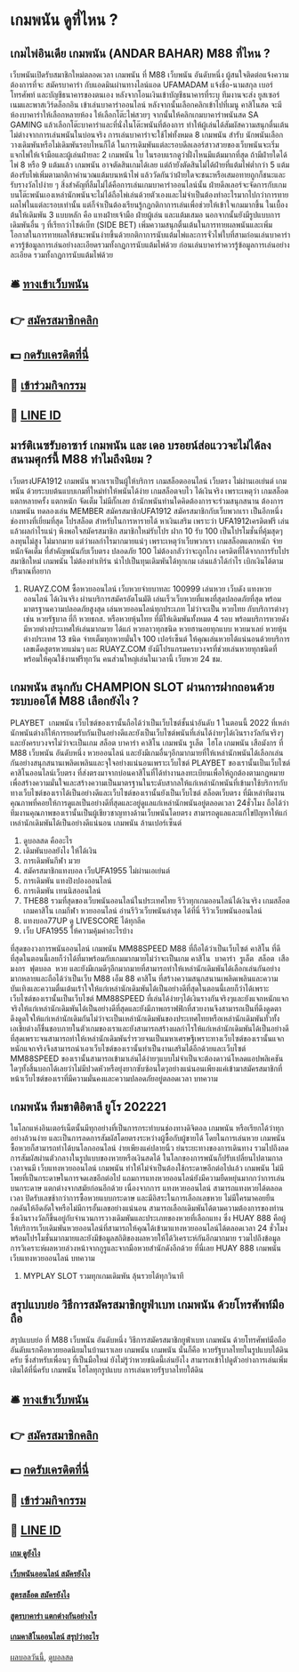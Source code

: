 # เกมพนัน ดูที่ไหน ?
## เกมไพ่อินเดีย เกมพนัน (ANDAR BAHAR) M88 ที่ไหน ?
เว็บพนันเปิดรับสมาชิกใหม่ตลอดเวลา เกมพนัน ที่ M88 เว็บพนัน อันดับหนึ่ง ผู้สนใจติดต่อแจ้งความต้องการที่จะ สมัครบาคาร่า กับแอดมินผ่านทางไลน์แอด UFAMADAM แจ้งชื่อ-นามสกุล เบอร์โทรศัพท์ และบัญชีธนาคารของตนเอง หลังจากโอนเงินเข้าบัญชีธนาคารที่ระบุ ทีมงานจะส่ง ยูสเซอร์เนมและพาสเวิร์ดล็อกอิน เข้าเล่นบาคาร่าออนไลน์
หลังจากนั้นเลือกคลิกเข้าไปที่เมนู คาสิโนสด จะมีห้องบาคาร่าให้เลือกหลายห้อง ให้เลือกโต๊ะไพ่สวยๆ จากนั้นให้คลิกเกมบาคาร่าพนันสด SA GAMING แล้วเลือกโต๊ะบาคาร่าและที่นั่งในโต๊ะพนันที่ต้องการ ทำให้ผู้เล่นได้สัมผัสความสนุกตื่นเต้นไม่ต่างจากการเล่นพนันในบ่อนจริง
การเล่นบาคาร่าจะใช้ไพ่ทั้งหมด 8 เกมพนัน สำรับ นักพนันเลือกวางเดิมพันหรือไม่เดิมพันรอบไหนก็ได้ ในการเดิมพันแต่ละรอบดีลเลอร์สาวสวยของเว็บพนันจะเริ่มแจกไพ่ให้เจ้ามือและผู้เล่นฝ่ายละ 2 เกมพนัน ใบ ในรอบแรกดูว่าฝั่งไหนมีแต้มมากที่สุด ถ้ามีฝ่ายใดได้ไพ่ 8 หรือ 9 แต้มแล้ว เกมพนัน อาจตัดสินเกมได้เลย แต่ถ้ายังตัดสินไม่ได้ฝ่ายที่แต้มไพ่ต่ำกว่า 5 แต้ม ต้องรับไพ่เพิ่มตามกติกาคำนวณแต้มบนหน้าไพ่ แล้ววัดกันว่าฝ่ายใดจะชนะหรือเสมอทายถูกก็ชนะและรับรางวัลไปง่าย ๆ สิ่งสำคัญที่ลืมไม่ได้คือการเล่นเกมบาคาร่าออนไลน์นั้น ฝ่ายดีลเลอร์จะจัดการกับเกมบนโต๊ะพนันเองเหล่านักพนันจะไม่ได้ถือไพ่เล่นด้วยตัวเองและไม่จำเป็นต้องทำอะไรมากไปกว่าการทายผลไพ่ในแต่ละรอบเท่านั้น แต่ก็จำเป็นต้องเรียนรู้กฎกติกาการเล่นเพื่อช่วยให้เข้าใจเกมมากขึ้น ในเบื้องต้นให้เดิมพัน 3 แบบหลัก คือ แทงฝ่ายเจ้ามือ ฝ่ายผู้เล่น และแต้มเสมอ นอกจากนั้นยังมีรูปแบบการเดิมพันอื่น ๆ ที่เรียกว่าไซด์เบ็ท (SIDE BET) เพิ่มความสนุกตื่นเต้นในการทายผลพนันและเพิ่มโอกาสในการทายผลให้ชนะพนันง่ายขึ้นด้วยกติกาการนับแต้มไพ่และการจั่วไพ่ใบที่สามก่อนเล่นบาคาร่าควรรู้ข้อมูลการเล่นอย่างละเอียดรวมทั้งกฎการนับแต้มไพ่ด้วย
ก่อนเล่นบาคาร่าควรรู้ข้อมูลการเล่นอย่างละเอียด รวมทั้งกฎการนับแต้มไพ่ด้วย

## 🛎 [ทางเข้าเว็บพนัน](https://bit.ly/3SdLNi2)
## 👉 [สมัครสมาชิกคลิก](https://bit.ly/3SdLNi2)
## 💵 [กดรับเครดิตที่นี่](https://bit.ly/3dyRKHj)
## 👑 [เข้าร่วมกิจกรรม](https://bit.ly/3dyRKHj)
## 📱 [LINE ID](https://bit.ly/3dyRKHj)

## มาร์ติเนซรับอาซาร์ เกมพนัน และ เดอ บรอยน์ส่อแววจะไม่ได้ลงสนามศุกร์นี้ M88 ทำไมถึงนิยม ?
เว็บตรงUFA1912 เกมพนัน พวกเราเป็นผู้ให้บริการ เกมสล็อตออนไลน์ เว็บตรง ไม่ผ่านเอเย่นต์ เกมพนัน ด้วยระบบต้นแบบเกมที่ใหม่ทำให้พนันได้ง่าย เกมสล็อตจบไว ได้เงินจริง เพราะเหตุว่า เกมสล็อตแตกหลายครั้ง แตกหนัก จัดเต็ม ไม่มีกั๊กเลย ถ้านักพนันท่านใดคิดต้องการจะร่วมสนุกสนาน ต้องการ เกมพนัน ทดลองเล่น MEMBER สมัครสมาชิกUFA1912 สมัครสมาชิกกับเว็บพวกเรา เป็นอีกหนึ่งช่องทางที่เยี่ยมที่สุด โปรสล็อต สำหรับในการหารายได้ หาเงินเสริม เพราะว่า UFA1912เครดิตฟรี เล่นแล้วผลกำไรแน่ๆ พึงพอใจสมัครสมาชิก สมาชิกใหม่รับโปร ฝาก 10 รับ 100 เป็นโปรโมชั่นที่คุ้มสุดๆลงทุนไม่สูง ไม่มากมาย แต่ว่าผลกำไรมากมายแน่ๆ เพราะเหตุว่าเว็บพวกเรา เกมสล็อตแตกหนัก จ่ายหนักจัดเต็ม ที่สำคัญพนันกับเว็บตรง ปลอดภัย 100 ไม่ต้องกลัวว่าจะถูกโกง เครดิตที่ได้จากการรับโปรสมาชิกใหม่ เกมพนัน ไม่ต้องทำเทิร์น นำไปเป็นทุนเดิมพันได้ทุกเกม เล่นแล้วได้กำไร เบิกเงินได้ตามปริมาณที่อยาก
1. RUAYZ.COM ซื้อหวยออนไลน์ เว็บหวยจ่ายบาทละ 100999 เล่นหวย เว็บดัง แทงหวยออนไลน์ ได้เงินจริง ผ่านบริการสมัครอัตโนมัติ เล่นเร็วเว็บหวยที่แพงที่สุดปลอดภัยที่สุด พร้อมมาตรฐานความปลอดภัยสูงสุด เล่นหวยออนไลน์ทุกประเภท ไม่ว่าจะเป็น หวยไทย กับบริการต่างๆ เช่น หวยรัฐบาล ยี่กี หวยธกส. หรือหวยหุ้นไทย ที่มีให้เดิมพันทั้งหมด 4 รอบ พร้อมบริการหวยดัง มีหวยต่างประเทศให้เล่นมากมาย ได้แก่ หวยลาวทุกชนิด หวยฮานอยทุกแบบ หวยมาเลย์ หวยหุ้นต่างประเทศ 13 ชนิด จ่ายเต็มทุกหวยมั่นใจ 100 เปอร์เซ็นต์ ให้คุณเล่นหวยได้แน่นอนด้วยบริการเลขเด็ดสูตรหวยแม่นๆ และ RUAYZ.COM ยังมีโปรแกรมครบวงจรที่ช่วยเล่นหวยทุกชนิดที่พร้อมให้คุณใช้งานฟรีทุกวัน คนส่วนใหญ่เล่นในเวลานี้ เว็บหวย 24 ชม.

## เกมพนัน สนุกกับ CHAMPION SLOT ผ่านการฝากถอนด้วยระบบออโต้ M88 เลือกยังไง ?
PLAYBET  เกมพนัน เว็บไซต์ของเรานั้นถือได้ว่าเป็นเว็บไซต์ชั้นนำอันดับ 1 ในตอนนี้ 2022 ที่เหล่านักพนันต่างก็ให้การยอมรับกันเป็นอย่างดีและยังเป็นเว็บไซต์พนันที่เล่นได้ง่ายๆได้เงินรางวัลกันจริงๆและยังครบวงจรไม่ว่าจะเป็นเกม สล็อต บาคาร่า คาสิโน เกมพนัน รูเล็ต  ไฮโล เกมพนัน เสือมังกร ที่ M88 เว็บพนัน อันดับหนึ่ง หวยออนไลน์ และยังมีเกมอื่นๆอีกมากมายที่ให้เหล่านักพนันได้เลือกเล่นกันอย่างสนุกสนานเพลิดเพลินและจุใจอย่างแน่นอนเพราะเว็บไซต์ PLAYBET ของเรานั้นเป็นเว็บไซต์ คาสิโนออนไลน์เว็บตรง ที่ส่งตรงมาจากบ่อนคาสิโนที่ได้ทำงานลงทะเบียนเพื่อให้ถูกต้องตามกฎหมายเพื่อสร้างความมั่นใจและสร้างความเป็นมาตรฐานในระดับสากลให้แก่เหล่านักพนันที่เข้ามาใช้บริการกับทางเว็บไซต์ของเราได้เป็นอย่างดีและเว็บไซต์ของเรานั้นยังเป็นเว็บไซต์ สล็อตเว็บตรง ที่มีเหล่าทีมงานคุณภาพที่คอยให้การดูแลเป็นอย่างดีที่สุดและอยู่ดูแลแก่เหล่านักพนันอยู่ตลอดเวลา 24ชั่วโมง ถือได้ว่าทีมงานคุณภาพของเรานั้นเป็นผู้เชียวชาญทางด้านเว็บพนันโดยตรง สามารถดูแลและแก้ไขปัญหาให้แก่เหล่านักเดิมพันได้เป็นอย่างดีแน่นอน เกมพนัน ล้านเปอร์เซ็นต์
1. ดูบอลสด คืออะไร
2. เดิมพันบอลยังไง ให้ได้เงิน
3. การเดิมพันกีฬา มวย
4. สมัครสมาชิกแทงบอล เว็บUFA1955 ไม่ผ่านเอเย่นต์
5. การเดิมพัน แทงปิงปองออนไลน์
6. การเดิมพัน เทนนิสออนไลน์
7. THE88 รวมที่สุดของเว็บพนันออนไลน์ในประเทศไทย รีวิวทุกเกมออนไลน์ได้เงินจริง เกมสล็อต เกมคาสิโน เกมกีฬา หวยออนไลน์ อ่านรีวิวเว็บพนันล่าสุด ได้ที่นี่ รีวิวเว็บพนันออนไลน์
8. แทงบอล77UP ดู LIVESCORE ได้ทุกลีค
9. เว็บ UFA1955 ให้ความคุ้มค่าอะไรบ้าง

ที่สุดของวงการพนันออนไลน์ เกมพนัน MM88SPEED M88 ที่ถือได้ว่าเป็นเว็บไซต์ คาสิโน ที่ดีที่สุดในตอนนี้เลยก็ว่าได้ที่มาพร้อมกับเกมมากมายไม่ว่าจะเป็นเกม คาสิโน  บาคาร่า  รูเล็ต  สล็อต  เสือมงกร  ฟุตบอล  หวย และยังมีเกมดีๆอีกมากมายที่สามารถทำให้เหล่านักเดิมพันได้เลือกเล่นกันอย่างมากหลายและถือได้ว่าเป็นเว็บ M88 เอ็ม 88 คาสิโน ที่สร้างความสนุกสนานเพลิดเพลินและความบันเทิงและความตื่นเต้นเร้าใจให้แก่เหล่านักเดิมพันได้เป็นอย่างดีที่สุดในตอนนี้เลยก็ว่าได้เพราะเว็บไซต์ของเรานั้นเป็นเว็บไซต์ MM88SPEED ที่เล่นได้ง่ายๆได้เงินรางกันจริงๆและยังแจกหนักแจกจริงให้แก่เหล่านักเดิมพันได้เป็นอย่างดีที่สุดและยังมีภาพกราฟฟิกที่สวยงานจึงสามารถเป็นที่ดึงดูดตาดึงดูดใจให้แก่เหล่านักเดิมกันไม่ว่าจะเป็นเหล่านักเดิมพันของประเทศไทยหรือเหล่านักเดิมพันทั่วทั้งเอเชียต่างก็ชื่นชอบภายในตัวเกมของเราและยังสามารถสร้างผลกำไรให้แก่เหล่านักเดิมพันได้เป็นอย่างดีที่สุดเพราะจนสามารถทำให้เหล่านักเดิมพันร่ำรวยจนเป็นมหาเศรษฐีเพราะทางเว็บไซต์ของเรานั้นแจกหนักแจกจริงจึงสามารถนำเอาเว็บไซต์ของเรานั้นทำเป็นงานเสริมได้อีกด้วยและเว็บไซต์ MM88SPEED ของเรานั้นสามารถเข้ามาเล่นได้ง่ายๆแบบไม่จำเป็นจะต้องดาวน์โหลดแอปพลิเคชันใดๆทั้งสิ้นบอกได้เลยว่าไม่มีปวดหัวหรือยุ่งยากซับซ้อนใดๆอย่างแน่นอนเพียงแค่เข้ามาสมัครสมาชิกที่หน้าเว็บไซต์ของเราที่มีความมั่นคงและความปลอดภัยอยู่ตลอดเวลา
บทความ

## เกมพนัน ทีมชาติอิตาลี ยูโร 202221
ในโลกแห่งอินเตอร์เน็ตนั้นมีทุกอย่างที่เป็นการกระทำบนช่องทางดิจิตอล เกมพนัน หรือเรียกได้ว่าทุกอย่างล้วนง่าย และเป็นการลดการสัมผัสโดยตรงระหว่างผู้ซื้อกับผู้ขายได้ โดยในการเล่นหวย เกมพนัน ซื้อหวยก็สามารถทำได้บนโลกออนไลน์ ง่ายเพียงแค่ปลายนิ้ว ย่นระยะทางของการเดินทาง รวมไปถึงลดการสัมผัสผ่านตัวกลางในรูปแบบของหวยหรือเงินสดได้ ในโลกของการพนันก็ปรับเปลี่ยนไปตามกาลเวลาจนมี เว็บแทงหวยออนไลน์ เกมพนัน ทำให้ไม่จำเป็นต้องใช้กระดาษอีกต่อไปแล้ว เกมพนัน ไม่มีโพยที่เป็นกระดาษในการจดเลขอีกต่อไป แถมการแทงหวยออนไลน์ยังมีความยืดหยุ่นมากกว่าการเล่นบนกระดาษ แตกต่างจากสมัยก่อนอีกด้วย เนื่องจากการ แทงหวยออนไลน์ สามารถแทงหวยได้ตลอดเวลา ปิดรับเลขช้ากว่าการซื้อหวยแบบกระดาษ และมีอิสระในการเลือกเลขหวย ไม่มีใครมาคอยยืนกดดันให้อึดอัดใจหรือไม่มีการอั้นเลขอย่างแน่นอน สามารถเลือกเดิมพันได้ตามความต้องการของท่าน ซึ่งเงินรางวัลก็ขึ้นอยู่กับจำนวนการวางเดิมพันและประเภทของหวยที่เลือกแทง ซึ่ง HUAY 888 คือผู้ให้บริการเว็บเดิมพันหวยออนไลน์ที่สามารถให้คุณได้เข้ามาแทงหวยออนไลน์ได้ตลอดเวลา 24 ชั่วโมง พร้อมโปรโมชั่นมากมายและยังมีข้อมูลสถิติของผลหวยให้ได้วิเคราะห์กันอีกมากมาย รวมไปถึงข้อมูลการวิเคราะห์ผลหวยล่วงหน้าจากกูรูและจากมือหวยสำนักดังอีกด้วย ที่นี่เลย HUAY 888 เกมพนัน เว็บแทงหวยออนไลน์
บทความ
1. MYPLAY SLOT รวมทุกเกมเดิมพัน ลุ้นรวยได้ทุกวินาที

## สรุปแบบย่อ วิธีการสมัครสมาชิกยูฟ่าเบท เกมพนัน ด้วยโทรศัพท์มือถือ
สรุปแบบย่อ ที่ M88 เว็บพนัน อันดับหนึ่ง วิธีการสมัครสมาชิกยูฟ่าเบท เกมพนัน ด้วยโทรศัพท์มือถือ อันดับแรกคือหวยยอดนิยมในบ้านเราเลย เกมพนัน เกมพนัน นั่นก็คือ หวยรัฐบาลไทยในรูปแบบใต้ดินครับ ซึ่งสำหรับเพื่อนๆ ที่เป็นมือใหม่ ยังไม่รู้ว่าหวยชนิดนี้เล่นยังไง สามารถเข้าไปดูตัวอย่างการเล่นเพิ่มเติมได้ที่นี่ครับ เกมพนัน ไฮโลทุกรูปแบบ การเล่นหวยรัฐบาลไทยใต้ดิน 

## 🛎 [ทางเข้าเว็บพนัน](https://bit.ly/3SdLNi2)
## 👉 [สมัครสมาชิกคลิก](https://bit.ly/3SdLNi2)
## 💵 [กดรับเครดิตที่นี่](https://bit.ly/3dyRKHj)
## 👑 [เข้าร่วมกิจกรรม](https://bit.ly/3dyRKHj)
## 📱 [LINE ID](https://bit.ly/3dyRKHj)

#### [เกม ดูยังไง](https://atom.io/themes/เกม%20ดูยังไง)
#### [เว็บพนันออนไลน์ สมัครยังไง](https://atom.io/themes/เว็บพนันออนไลน์%20สมัครยังไง)
#### [สูตรสล็อต สมัครยังไง](https://atom.io/themes/สูตรสล็อต%20สมัครยังไง)
#### [สูตรบาคาร่า แตกต่างกันอย่างไร](https://atom.io/themes/สูตรบาคาร่า%20แตกต่างกันอย่างไร)
#### [เกมคาสิโนออนไลน์ สรุปว่าอะไร](https://atom.io/themes/เกมคาสิโนออนไลน์%20สรุปว่าอะไร)

[ผลบอลวันนี้](https://siamsport.tv "ผลบอลวันนี้"), [ดูบอลสด](https://siamsport.tv/ดูบอลสด "ดูบอลสด")